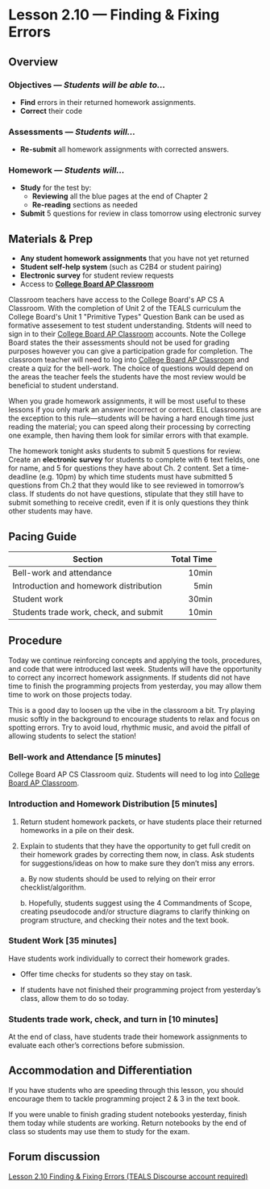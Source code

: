 Lesson 2.10 — Finding & Fixing Errors
====================================================================================================

Overview
--------
### Objectives — _Students will be able to…_
- **Find** errors in their returned homework assignments.
- **Correct** their code

### Assessments — _Students will…_
- **Re-submit** all homework assignments with corrected answers.

### Homework — _Students will…_
- **Study** for the test by:
  - **Reviewing** all the blue pages at the end of Chapter 2
  - **Re-reading** sections as needed
- **Submit** 5 questions for review in class tomorrow using electronic survey


Materials & Prep
----------------
- **Any student homework assignments** that you have not yet returned
- **Student self-help system** (such as C2B4 or student pairing)
- **Electronic survey** for student review requests
- Access to **[College Board AP Classroom]**

Classroom teachers have access to the College Board's AP CS A Classroom.  With the completion of Unit 2 of the TEALS curriculum the College Board's Unit 1 "Primitive Types" Question Bank can be used as formative assesement to test student understanding.  Stdents will need to sign in to their [College Board AP Classroom] accounts.  Note the College Board states the their assessments should not be used for grading purposes however you can give a participation grade for completion. The classroom teacher will need to log into [College Board AP Classroom] and create a quiz for the bell-work.  The choice of questions would depend on the areas the teacher feels the students have the most review would be beneficial to student understand.

When you grade homework assignments, it will be most useful to these lessons if you only mark an
answer incorrect or correct. ELL classrooms are the exception to this rule—students will be having a
hard enough time just reading the material; you can speed along their processing by correcting one
example, then having them look for similar errors with that example.

The homework tonight asks students to submit 5 questions for review. Create an **electronic survey**
for students to complete with 6 text fields, one for name, and 5 for questions they have about Ch. 2
content. Set a time-deadline (e.g. 10pm) by which time students must have submitted 5 questions from
Ch.2 that they would like to see reviewed in tomorrow’s class. If students do not have questions,
stipulate that they still have to submit something to receive credit, even if it is only questions
they think other students may have.


Pacing Guide
------------
| Section                                | Total Time |
|----------------------------------------|-----------:|
| Bell-work and attendance               |      10min |
| Introduction and homework distribution |       5min |
| Student work                           |      30min |
| Students trade work, check, and submit |      10min |


Procedure
---------
Today we continue reinforcing concepts and applying the tools, procedures, and code that were
introduced last week. Students will have the opportunity to correct any incorrect homework
assignments. If students did not have time to finish the programming projects from yesterday, you
may allow them time to work on those projects today.

This is a good day to loosen up the vibe in the classroom a bit. Try playing music softly in the
background to encourage students to relax and focus on spotting errors. Try to avoid loud, rhythmic
music, and avoid the pitfall of allowing students to select the station!

### Bell-work and Attendance \[5 minutes\]
College Board AP CS Classroom quiz.  Students will need to log into [College Board AP Classroom].

### Introduction and Homework Distribution \[5 minutes\]

1. Return student homework packets, or have students place their returned homeworks in a pile on
   their desk.

2. Explain to students that they have the opportunity to get full credit on their homework grades by
   correcting them now, in class. Ask students for suggestions/ideas on how to make sure they don’t
   miss any errors.

   a. By now students should be used to relying on their error checklist/algorithm.

   b. Hopefully, students suggest using the 4 Commandments of Scope, creating pseudocode and/or
      structure diagrams to clarify thinking on program structure, and checking their notes and the
      text book.

### Student Work \[35 minutes\]
Have students work individually to correct their homework grades.

- Offer time checks for students so they stay on task.

- If students have not finished their programming project from yesterday’s class, allow them to do
  so today.

### Students trade work, check, and turn in \[10 minutes\]
At the end of class, have students trade their homework assignments to evaluate each other’s
corrections before submission.


Accommodation and Differentiation
---------------------------------
If you have students who are speeding through this lesson, you should encourage them to tackle
programming project 2 & 3 in the text book.

If you were unable to finish grading student notebooks yesterday, finish them today while students
are working. Return notebooks by the end of class so students may use them to study for the exam.


Forum discussion
---------------------------
[Lesson 2.10 Finding & Fixing Errors (TEALS Discourse account required)](http://forums.tealsk12.org/c/unit-2/2-10-finding-fixing-errors)

[College Board AP Classroom]: https://myap.collegeboard.org/login

